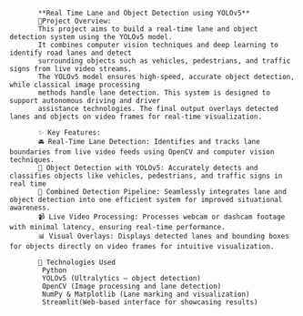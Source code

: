            **Real Time Lane and Object Detection using YOLOv5**
           📌Project Overview:
           This project aims to build a real-time lane and object detection system using the YOLOv5 model.
           It combines computer vision techniques and deep learning to identify road lanes and detect 
           surrounding objects such as vehicles, pedestrians, and traffic signs from live video streams. 
           The YOLOv5 model ensures high-speed, accurate object detection, while classical image processing 
           methods handle lane detection. This system is designed to support autonomous driving and driver
           assistance technologies. The final output overlays detected lanes and objects on video frames for real-time visualization.
           
           ✨ Key Features:
           🚘 Real-Time Lane Detection: Identifies and tracks lane boundaries from live video feeds using OpenCV and computer vision techniques.
           🎯 Object Detection with YOLOv5: Accurately detects and classifies objects like vehicles, pedestrians, and traffic signs in real time
           🧠 Combined Detection Pipeline: Seamlessly integrates lane and object detection into one efficient system for improved situational awareness.
           📹 Live Video Processing: Processes webcam or dashcam footage with minimal latency, ensuring real-time performance.
           📊 Visual Overlays: Displays detected lanes and bounding boxes for objects directly on video frames for intuitive visualization.
           
           📂 Technologies Used
            Python
            YOLOv5 (Ultralytics – object detection)
            OpenCV (Image processing and lane detection)
            NumPy & Matplotlib (Lane marking and visualization)
            Streamlit(Web-based interface for showcasing results)




